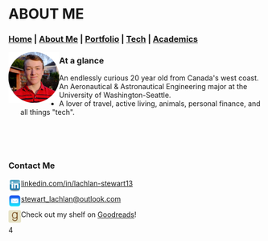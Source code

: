  <link href="assets/css/style.scss" rel="stylesheet"></link>

# ABOUT ME

### [Home](https://lachlanstewart.github.io/homepage/ "Homepage")       |    [About Me](https://lachlanstewart.github.io/About-Me/ "Who am I?")       |    [Portfolio](https://lachlanstewart.github.io/Portfolio/ "Like a resume, but cooler!")       |    [Tech](https://lachlanstewart.github.io/Tech/ "A summary of my technical skills")     |    [Academics](https://lachlanstewart.github.io/Academics/ "All my classes and favourite coursework in one place")

<img class="profile" alt="Profile Pic" align="left" width="20%" height="20%" src="images/profilepic2019-circle.png">

### At a glance
   - An endlessly curious 20 year old from Canada's west coast.
   - An Aeronautical & Astronautical Engineering major at the University of Washington-Seattle.
   - A lover of travel, active living, animals, personal finance, and all things "tech".    
  
 &nbsp;  
 &nbsp;  
 &nbsp;  
 
### Contact Me
<img style="object-fit:contain;" alt="Linkedin Logo" align="left" width="25px" height="25px" src="images/linkedin_logo.png">   [linkedin.com/in/lachlan-stewart13](www.linkedin.com/in/lachlan-stewart13)

<img style="object-fit:contain;" alt="Email Logo" align="left" width="25px" height="25px" src="images/email_logo.png">   [stewart_lachlan@outlook.com](stewart_lachlan@outlook.com)

<img style="object-fit:contain;" alt="Goodreads Logo" align="left" width="25px" height="25px" src="images/goodreads_logo.png">   Check out my shelf on [Goodreads](https://www.goodreads.com/user/show/148105500-lachlan-stewart)!

4

